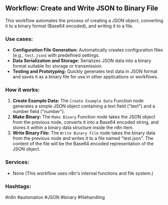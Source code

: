 ## Workflow: Create and Write JSON to Binary File

This workflow automates the process of creating a JSON object, converting it to a binary format (Base64 encoded), and writing it to a file.

### Use cases:

*   **Configuration File Generation:** Automatically creates configuration files (e.g., `test.json`) with predefined settings.
*   **Data Serialization and Storage:** Serializes JSON data into a binary format suitable for storage or transmission.
*   **Testing and Prototyping:**  Quickly generates test data in JSON format and saves it as a binary file for use in other applications or workflows.

### How it works:

1.  **Create Example Data:** The `Create Example Data` Function node generates a simple JSON object containing a text field ("text") and a number field ("number").
2.  **Make Binary:** The `Make Binary` Function node takes the JSON object from the previous node, converts it into a Base64 encoded string, and stores it within a binary data structure inside the n8n item.
3.  **Write Binary File:** The `Write Binary File` node takes the binary data from the previous node and writes it to a file named "test.json". The content of the file will be the Base64 encoded representation of the JSON object.

### Services:

*   None (This workflow uses n8n's internal functions and file system.)

### Hashtags:

#n8n #automation #JSON #binary #filehandling
